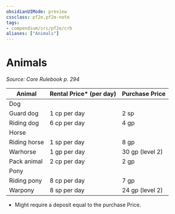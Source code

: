 ```yaml
---
obsidianUIMode: preview
cssclass: pf2e,pf2e-note
tags:
- compendium/src/pf2e/crb
aliases: ["Animals"]
---
```

# Animals  
*Source: Core Rulebook p. 294*  

| Animal | Rental Price* (per day) | Purchase Price |
|--------|-------------------------|----------------|
| Dog |  |  |
| Guard dog | 1 cp per day | 2 sp |
| Riding dog | 6 cp per day | 4 gp |
| Horse |  |  |
| Riding horse | 1 sp per day | 8 gp |
| Warhorse | 1 gp per day | 30 gp (level 2) |
| Pack animal | 2 cp per day | 2 gp |
| Pony |  |  |
| Riding pony | 8 cp per day | 7 gp |
| Warpony | 8 sp per day | 24 gp (level 2) |

* Might require a deposit equal to the purchase Price.